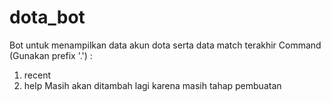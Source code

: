 # dota_bot
Bot untuk menampilkan data akun dota serta data match terakhir
Command (Gunakan prefix '.') :
  1. recent
  2. help
 Masih akan ditambah lagi karena masih tahap pembuatan

